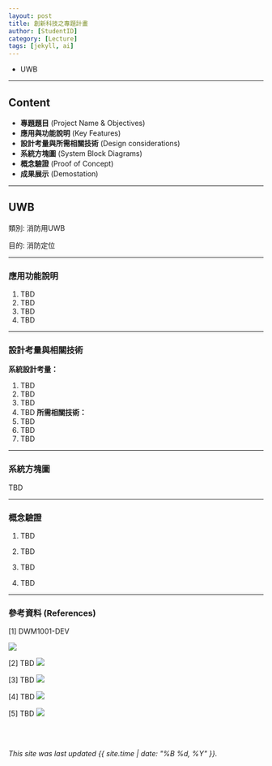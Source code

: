 ```yaml
---
layout: post
title: 創新科技之專題計畫
author: [StudentID]
category: [Lecture]
tags: [jekyll, ai]
---
```


 - UWB

---
## Content
* **專題題目** (Project Name & Objectives)
* **應用與功能說明** (Key Features)
* **設計考量與所需相關技術** (Design considerations)
* **系統方塊圖** (System Block Diagrams)
* **概念驗證** (Proof of Concept)
* **成果展示** (Demostation)

---
## UWB
類別: 消防用UWB <br>

目的: 消防定位<br>

---
### 應用功能說明
1. TBD
2. TBD
3. TBD
4. TBD

---
### 設計考量與相關技術
**系統設計考量：**<br>
1. TBD
2. TBD
3. TBD
4. TBD
**所需相關技術：**<br>
1. TBD
2. TBD
3. TBD

---
### 系統方塊圖
TBD

---
### 概念驗證
1. TBD

2. TBD

3. TBD

4. TBD

---
### 參考資料 (References)
[1] DWM1001-DEV

![]((https://www.mouser.tw/images/qorvo/images/DWM1001_new_SPL.jpg))

[2] TBD
![](TBD)

[3] TBD
![](TBD)
 
[4] TBD
![](TBD)

[5] TBD 
![](TBD)

<br>
<br>

*This site was last updated {{ site.time | date: "%B %d, %Y" }}.*


